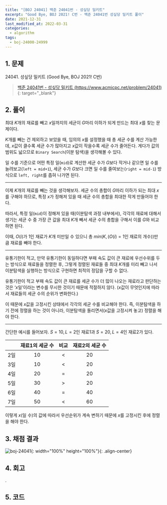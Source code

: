 ```yaml
---
title: "[BOJ 24041] 백준 24041번 - 성싶당 밀키트"
excerpt: "Good Bye, BOJ 2021! C번 - 백준 24041번 성싶당 밀키트 풀이"
date: 2021-12-31
last_modified_at: 2022-03-31
categories:
  - algorithm
tags:
  - boj-24000-24999
---
```


## 1. 문제
$24041$. 성싶당 밀키트 (Good Bye, BOJ 2021! C번)

> [백준 24041번 - 성싶당 밀키트 (https://www.acmicpc.net/problem/24041)](https://www.acmicpc.net/problem/24041){: target="_blank"}

## 2. 풀이

최대 $K$개의 재료를 빼고 $x$일까지의 세균이 $G$마리 이하가 되게 만드는 최대 $x$를 찾는 문제이다. 

$K$개를 빼는 건 제외하고 보았을 때, 임의의 $x$를 설정했을 때 총 세균 수를 계산 가능한데, $x$값이 클수록 세균 수가 많아지고 $x$값이 작을수록 세균 수가 줄어든다. 게다가 값의 범위도 넓으므로 `Binary Search`(이분 탐색)을 생각해볼 수 있다. 

일 수를 기준으로 어떤 특정 일(`mid`)로 계산한 세균 수가 $G$보다 작거나 같으면 일 수를 늘려보고(`left = mid+1`), 세균 수가 $G$보다 크면 일 수를 줄여보는(`right = mid-1`) 방식으로 `left, right`를 좁혀 나가면 된다.

---

이제 $K$개의 재료를 빼는 것을 생각해보자. 세균 수의 총합이 $G$마리 이하가 되는 최대 $x$를 구해야 하므로, 특정 $x$가 정해져 있을 때 세균 수의 총합을 최대한 작게 만들어야 한다. 

따라서, 특정 일(`mid`)이 정해져 있을 때(이분탐색 과정 내부에서), 각각의 재료에 대해서 생기는 세균 수 중 가장 큰 값을 최대 $K$개 빼서 세균 수의 총합을 구해서 이를 $G$와 비교하면 된다. 

이때, $O(i)$가 $1$인 재료가 $K$개 미만일 수 있으니 총 $min(K, (O(i)=1$인 재료의 개수$))$만큼 재료를 빼야 한다.

---

유통기한이 적고, 만약 유통기한이 동일하다면 부패 속도 값이 큰 재료에 우선수위를 두는 방식으로 재료들을 정렬한 후, 그렇게 정렬된 재료들 중 최대 $K$개를 미리 빼고 나서 이분탐색을 실행하는 방식으로 구현하면 최적의 정답을 구할 수 없다.

유통기한이 적고 부패 속도 값이 큰 재료를 세균 수가 더 많이 나오는 재료라고 판단하는 것은 ‘$x$일’이라는 변수를 무시한 것이기 때문에 적절하지 않다. ($x$값이 무엇인지에 따라서 재료들의 세균 수의 순위가 변화한다.) 

이 때문에 $x$값을 고정시킨 상태에서 각각의 세균 수를 비교해야 한다. 즉, 이분탐색을 하기 전에 정렬을 하는 것이 아니라, 이분탐색을 돌리면서($x$값을 고정시켜 놓고) 정렬을 해야 한다.

---

간단한 예시를 들어보자. $S=10,\, L=2$인 재료1과 $S=20,\, L=4$인 재료2가 있다.

||재료1의 세균 수|비교|재료2의 세균 수|
|:---:|:---:|:---:|:---:|
|2일|10|<|20|
|3일|10|<|20|
|4일|20|=|20|
|5일|30|>|20|
|6일|40|=|40|
|7일|50|<|60|

이렇게 $x$(일 수)의 값에 따라서 우선순위가 계속 변하기 때문에 $x$를 고정시킨 후에 정렬을 해야 한다.

## 3. 채점 결과

![boj-24041](https://user-images.githubusercontent.com/30232837/160976098-32277db8-bf23-4132-96bb-a68e3ddc9d2e.png "boj-24041"){: width="100%" height="100%"}{: .align-center}

## 4. 회고

.

## 5. 코드

<script src="https://gist.github.com/BurningFalls/21d130b2789140597fbe2b0b603bb4b5.js"></script>